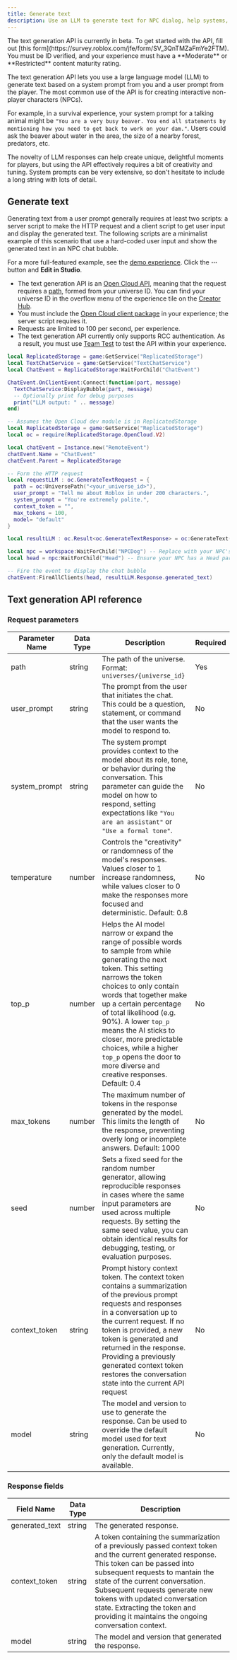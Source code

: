 ```yaml
---
title: Generate text
description: Use an LLM to generate text for NPC dialog, help systems, and more.
---
```


<Alert severity="warning">
The text generation API is currently in beta. To get started with the API, fill out [this form](https://survey.roblox.com/jfe/form/SV_3QnTMZaFmYe2FTM). You must be ID verified, and your experience must have a **Moderate** or **Restricted** content maturity rating.
</Alert>

The text generation API lets you use a large language model (LLM) to generate text based on a system prompt from you and a user prompt from the player. The most common use of the API is for creating interactive non-player characters (NPCs).

For example, in a survival experience, your system prompt for a talking animal might be `"You are a very busy beaver. You end all statements by mentioning how you need to get back to work on your dam."`. Users could ask the beaver about water in the area, the size of a nearby forest, predators, etc.

The novelty of LLM responses can help create unique, delightful moments for players, but using the API effectively requires a bit of creativity and tuning. System prompts can be very extensive, so don't hesitate to include a long string with lots of detail.

## Generate text

Generating text from a user prompt generally requires at least two scripts: a server script to make the HTTP request and a client script to get user input and display the generated text. The following scripts are a minimalist example of this scenario that use a hard-coded user input and show the generated text in an NPC chat bubble.

For a more full-featured example, see the [demo experience](https://www.roblox.com/games/90182386287074/DemoAI). Click the **&ctdot;** button and **Edit in Studio**.

- The text generation API is an [Open Cloud API](../cloud/index.md), meaning that the request requires a [path](../cloud/reference/patterns.md), formed from your universe ID. You can find your universe ID in the overflow menu of the experience tile on the [Creator Hub](https://create.roblox.com/dashboard/creations).
- You must include the [Open Cloud client package](../production/promotion/experience-notifications.md#include-the-package) in your experience; the server script requires it.
- Requests are limited to 100 per second, per experience.
- The text generation API currently only supports RCC authentication. As a result, you must use [Team Test](../studio/home-tab.md#team-test) to test the API within your experience.

```lua title="Client script"
local ReplicatedStorage = game:GetService("ReplicatedStorage")
local TextChatService = game:GetService("TextChatService")
local ChatEvent = ReplicatedStorage:WaitForChild("ChatEvent")

ChatEvent.OnClientEvent:Connect(function(part, message)
  TextChatService:DisplayBubble(part, message)
  -- Optionally print for debug purposes
  print("LLM output: " .. message)
end)
```

```lua title="Server script in ServerScriptService"
-- Assumes the Open Cloud dev module is in ReplicatedStorage
local ReplicatedStorage = game:GetService("ReplicatedStorage")
local oc = require(ReplicatedStorage.OpenCloud.V2)

local chatEvent = Instance.new("RemoteEvent")
chatEvent.Name = "ChatEvent"
chatEvent.Parent = ReplicatedStorage

-- Form the HTTP request
local requestLLM : oc.GenerateTextRequest = {
  path = oc:UniversePath("<your_universe_id>"),
  user_prompt = "Tell me about Roblox in under 200 characters.",
  system_prompt = "You're extremely polite.",
  context_token = "",
  max_tokens = 100,
  model= "default"
}

local resultLLM : oc.Result<oc.GenerateTextResponse> = oc:GenerateText(requestLLM)

local npc = workspace:WaitForChild("NPCDog") -- Replace with your NPC's name
local head = npc:WaitForChild("Head") -- Ensure your NPC has a Head part

-- Fire the event to display the chat bubble
chatEvent:FireAllClients(head, resultLLM.Response.generated_text)
```

## Text generation API reference

### Request parameters

| Parameter Name | Data Type | Description | Required |
| --- | --- | --- | --- |
| path | string | The path of the universe. Format: `universes/{universe_id}` | Yes |
| user_prompt | string | The prompt from the user that initiates the chat. This could be a question, statement, or command that the user wants the model to respond to. | No |
| system_prompt | string | The system prompt provides context to the model about its role, tone, or behavior during the conversation. This parameter can guide the model on how to respond, setting expectations like `"You are an assistant"` or `"Use a formal tone"`. | No |
| temperature | number | Controls the "creativity" or randomness of the model's responses. Values closer to 1 increase randomness, while values closer to 0 make the responses more focused and deterministic. Default: 0.8 | No |
| top_p | number | Helps the AI model narrow or expand the range of possible words to sample from while generating the next token. This setting narrows the token choices to only contain words that together make up a certain percentage of total likelihood (e.g. 90%). A lower `top_p` means the AI sticks to closer, more predictable choices, while a higher `top_p` opens the door to more diverse and creative responses. Default: 0.4 | No |
| max_tokens | number | The maximum number of tokens in the response generated by the model. This limits the length of the response, preventing overly long or incomplete answers. Default: 1000 | No |
| seed | number | Sets a fixed seed for the random number generator, allowing reproducible responses in cases where the same input parameters are used across multiple requests. By setting the same seed value, you can obtain identical results for debugging, testing, or evaluation purposes. | No |
| context_token | string | Prompt history context token. The context token contains a summarization of the previous prompt requests and responses in a conversation up to the current request. If no token is provided, a new token is generated and returned in the response. Providing a previously generated context token restores the conversation state into the current API request | No |
| model | string | The model and version to use to generate the response. Can be used to override the default model used for text generation. Currently, only the default model is available. | No |

### Response fields

| Field Name | Data Type | Description |
| --- | --- | --- |
| generated_text | string | The generated response. |
| context_token | string | A token containing the summarization of a previously passed context token and the current generated response. This token can be passed into subsequent requests to mantain the state of the current conversation. Subsequent requests generate new tokens with updated conversation state. Extracting the token and providing it maintains the ongoing conversation context. |
| model | string | The model and version that generated the response. |
